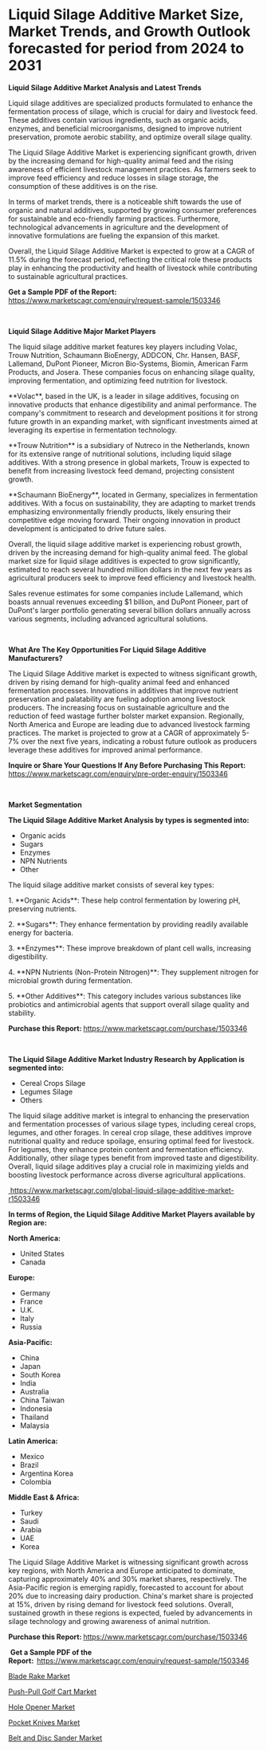 <p><h1>Liquid Silage Additive Market Size, Market Trends, and Growth Outlook forecasted for period from 2024 to 2031</h1></p><p><strong>Liquid Silage Additive Market Analysis and Latest Trends</strong></p>
<p><p>Liquid silage additives are specialized products formulated to enhance the fermentation process of silage, which is crucial for dairy and livestock feed. These additives contain various ingredients, such as organic acids, enzymes, and beneficial microorganisms, designed to improve nutrient preservation, promote aerobic stability, and optimize overall silage quality.</p><p>The Liquid Silage Additive Market is experiencing significant growth, driven by the increasing demand for high-quality animal feed and the rising awareness of efficient livestock management practices. As farmers seek to improve feed efficiency and reduce losses in silage storage, the consumption of these additives is on the rise. </p><p>In terms of market trends, there is a noticeable shift towards the use of organic and natural additives, supported by growing consumer preferences for sustainable and eco-friendly farming practices. Furthermore, technological advancements in agriculture and the development of innovative formulations are fueling the expansion of this market.</p><p>Overall, the Liquid Silage Additive Market is expected to grow at a CAGR of 11.5% during the forecast period, reflecting the critical role these products play in enhancing the productivity and health of livestock while contributing to sustainable agricultural practices.</p></p>
<p><strong>Get a Sample PDF of the Report:&nbsp;</strong> <a href="https://www.marketscagr.com/enquiry/request-sample/1503346?utm_campaign=1128&utm_medium=2&utm_source=Github&utm_content=ia&utm_term=27092024&utm_id=liquid-silage-additive">https://www.marketscagr.com/enquiry/request-sample/1503346</a></p>
<p>&nbsp;</p>
<p><strong>Liquid Silage Additive Major Market Players</strong></p>
<p><p>The liquid silage additive market features key players including Volac, Trouw Nutrition, Schaumann BioEnergy, ADDCON, Chr. Hansen, BASF, Lallemand, DuPont Pioneer, Micron Bio-Systems, Biomin, American Farm Products, and Josera. These companies focus on enhancing silage quality, improving fermentation, and optimizing feed nutrition for livestock.</p><p>**Volac**, based in the UK, is a leader in silage additives, focusing on innovative products that enhance digestibility and animal performance. The company's commitment to research and development positions it for strong future growth in an expanding market, with significant investments aimed at leveraging its expertise in fermentation technology.</p><p>**Trouw Nutrition** is a subsidiary of Nutreco in the Netherlands, known for its extensive range of nutritional solutions, including liquid silage additives. With a strong presence in global markets, Trouw is expected to benefit from increasing livestock feed demand, projecting consistent growth.</p><p>**Schaumann BioEnergy**, located in Germany, specializes in fermentation additives. With a focus on sustainability, they are adapting to market trends emphasizing environmentally friendly products, likely ensuring their competitive edge moving forward. Their ongoing innovation in product development is anticipated to drive future sales.</p><p>Overall, the liquid silage additive market is experiencing robust growth, driven by the increasing demand for high-quality animal feed. The global market size for liquid silage additives is expected to grow significantly, estimated to reach several hundred million dollars in the next few years as agricultural producers seek to improve feed efficiency and livestock health.</p><p>Sales revenue estimates for some companies include Lallemand, which boasts annual revenues exceeding $1 billion, and DuPont Pioneer, part of DuPont's larger portfolio generating several billion dollars annually across various segments, including advanced agricultural solutions.</p></p>
<p>&nbsp;</p>
<p><strong>What Are The Key Opportunities For Liquid Silage Additive Manufacturers?</strong></p>
<p><p>The Liquid Silage Additive market is expected to witness significant growth, driven by rising demand for high-quality animal feed and enhanced fermentation processes. Innovations in additives that improve nutrient preservation and palatability are fueling adoption among livestock producers. The increasing focus on sustainable agriculture and the reduction of feed wastage further bolster market expansion. Regionally, North America and Europe are leading due to advanced livestock farming practices. The market is projected to grow at a CAGR of approximately 5-7% over the next five years, indicating a robust future outlook as producers leverage these additives for improved animal performance.</p></p>
<p><strong>Inquire or Share Your Questions If Any Before Purchasing This Report:</strong> <a href="https://www.marketscagr.com/enquiry/pre-order-enquiry/1503346?utm_campaign=1128&utm_medium=2&utm_source=Github&utm_content=ia&utm_term=27092024&utm_id=liquid-silage-additive">https://www.marketscagr.com/enquiry/pre-order-enquiry/1503346</a></p>
<p>&nbsp;</p>
<p><strong>Market Segmentation</strong></p>
<p><strong>The Liquid Silage Additive Market Analysis by types is segmented into:</strong></p>
<p><ul><li>Organic acids</li><li>Sugars</li><li>Enzymes</li><li>NPN Nutrients</li><li>Other</li></ul></p>
<p><p>The liquid silage additive market consists of several key types: </p><p>1. **Organic Acids**: These help control fermentation by lowering pH, preserving nutrients.</p><p>2. **Sugars**: They enhance fermentation by providing readily available energy for bacteria.</p><p>3. **Enzymes**: These improve breakdown of plant cell walls, increasing digestibility.</p><p>4. **NPN Nutrients (Non-Protein Nitrogen)**: They supplement nitrogen for microbial growth during fermentation.</p><p>5. **Other Additives**: This category includes various substances like probiotics and antimicrobial agents that support overall silage quality and stability.</p></p>
<p><strong>Purchase this Report:&nbsp;</strong><a href="https://www.marketscagr.com/purchase/1503346?utm_campaign=1128&utm_medium=2&utm_source=Github&utm_content=ia&utm_term=27092024&utm_id=liquid-silage-additive">https://www.marketscagr.com/purchase/1503346</a></p>
<p>&nbsp;</p>
<p><strong>The Liquid Silage Additive Market Industry Research by Application is segmented into:</strong></p>
<p><ul><li>Cereal Crops Silage</li><li>Legumes Silage</li><li>Others</li></ul></p>
<p><p>The liquid silage additive market is integral to enhancing the preservation and fermentation processes of various silage types, including cereal crops, legumes, and other forages. In cereal crop silage, these additives improve nutritional quality and reduce spoilage, ensuring optimal feed for livestock. For legumes, they enhance protein content and fermentation efficiency. Additionally, other silage types benefit from improved taste and digestibility. Overall, liquid silage additives play a crucial role in maximizing yields and boosting livestock performance across diverse agricultural applications.</p></p>
<p><a href="https://www.marketscagr.com/global-liquid-silage-additive-market-r1503346?utm_campaign=1128&utm_medium=2&utm_source=Github&utm_content=ia&utm_term=27092024&utm_id=liquid-silage-additive">&nbsp;https://www.marketscagr.com/global-liquid-silage-additive-market-r1503346</a></p>
<p><strong>In terms of Region, the Liquid Silage Additive Market Players available by Region are:</strong></p>
<p>
    <p> <strong> North America: </strong>
        <ul>
            <li>United States</li>
            <li>Canada</li>
        </ul>
        </p> 
    <p> <strong> Europe: </strong>
        <ul>
            <li>Germany</li>
            <li>France</li>
            <li>U.K.</li>
            <li>Italy</li>
            <li>Russia</li>
        </ul>
        </p> 
    <p> <strong> Asia-Pacific: </strong>
        <ul>
            <li>China</li>
            <li>Japan</li>
            <li>South Korea</li>
            <li>India</li>
            <li>Australia</li>
            <li>China Taiwan</li>
            <li>Indonesia</li>
            <li>Thailand</li>
            <li>Malaysia</li>
        </ul>
        </p> 
    <p> <strong> Latin America: </strong>
        <ul>
            <li>Mexico</li>
            <li>Brazil</li>
            <li>Argentina Korea</li>
            <li>Colombia</li>
        </ul>
        </p> 
    <p> <strong> Middle East & Africa: </strong>
        <ul>
            <li>Turkey</li>
            <li>Saudi</li>
            <li>Arabia</li>
            <li>UAE</li>
            <li>Korea</li>
        </ul>
    </p>
    </p>
<p><p>The Liquid Silage Additive Market is witnessing significant growth across key regions, with North America and Europe anticipated to dominate, capturing approximately 40% and 30% market shares, respectively. The Asia-Pacific region is emerging rapidly, forecasted to account for about 20% due to increasing dairy production. China's market share is projected at 15%, driven by rising demand for livestock feed solutions. Overall, sustained growth in these regions is expected, fueled by advancements in silage technology and growing awareness of animal nutrition.</p></p>
<p><strong>Purchase this Report: </strong><a href="https://www.marketscagr.com/purchase/1503346?utm_campaign=1128&utm_medium=2&utm_source=Github&utm_content=ia&utm_term=27092024&utm_id=liquid-silage-additive">https://www.marketscagr.com/purchase/1503346</a></p>
<p>&nbsp;<strong>Get a Sample PDF of the Report:&nbsp;&nbsp;</strong><a href="https://www.marketscagr.com/enquiry/request-sample/1503346?utm_campaign=1128&utm_medium=2&utm_source=Github&utm_content=ia&utm_term=27092024&utm_id=liquid-silage-additive">https://www.marketscagr.com/enquiry/request-sample/1503346</a></p>
<p><strong></strong></p>
<p><p><a href="https://www.linkedin.com/pulse/blade-rake-market-indicators-size-regional-breakdown-player-analysis-gf5xe?trackingId=%2FCJSzWfVRumsxaH7HqTETQ%3D%3D&utm_campaign=1128&utm_medium=2&utm_source=Github&utm_content=ia&utm_term=27092024&utm_id=liquid-silage-additive">Blade Rake Market</a></p><p><a href="https://issuu.com/reportprime-2/docs/push-pull-golf-cart-market-size-203_d6a36fdfb76abb?utm_campaign=1128&utm_medium=2&utm_source=Github&utm_content=ia&utm_term=27092024&utm_id=liquid-silage-additive">Push-Pull Golf Cart Market</a></p><p><a href="https://www.linkedin.com/pulse/future-trajectory-hole-opener-market-emerging-trends-forecasts-znmoe?trackingId=MpZCnHeVQnyXqKLtX6PFEQ%3D%3D&utm_campaign=1128&utm_medium=2&utm_source=Github&utm_content=ia&utm_term=27092024&utm_id=liquid-silage-additive">Hole Opener Market</a></p><p><a href="https://issuu.com/reportprime-2/docs/pocket-knives-market-size-2030.pptx_275d15aaee662e?utm_campaign=1128&utm_medium=2&utm_source=Github&utm_content=ia&utm_term=27092024&utm_id=liquid-silage-additive">Pocket Knives Market</a></p><p><a href="https://www.linkedin.com/pulse/belt-disc-sander-market-segmentation-geographical-regions-forcast-hwlnf?trackingId=6zFCLvttTFCdjgYcBhPoVA%3D%3D&utm_campaign=1128&utm_medium=2&utm_source=Github&utm_content=ia&utm_term=27092024&utm_id=liquid-silage-additive">Belt and Disc Sander Market</a></p></p>